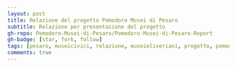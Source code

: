 ```yaml
---
layout: post
title: Relazione del progetto Pomodoro Musei di Pesaro
subtitle: Relazione per presentazione del progetto
gh-repo: Pomodoro-Musei-di-Pesaro/Pomodoro-Musei-di-Pesaro-Report 
gh-badge: [star, fork, follow]
tags: [pesaro, museicivici, relazione, museioliveriani, progetto, pomodoromuseidipesaro]
comments: true
---
```


